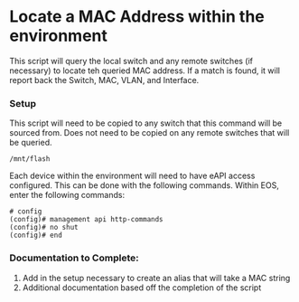 # Locate a MAC Address within the environment
This script will query the local switch and any remote switches (if necessary) to locate teh queried MAC address.  If a match is found, it will report back the Switch, MAC, VLAN, and Interface.

### Setup
This script will need to be copied to any switch that this command will be sourced from.  Does not need to be copied on any remote switches that will be queried.

    /mnt/flash

Each device within the environment will need to have eAPI access configured.  This can be done with the following commands.  Within EOS, enter the following commands:

    # config
    (config)# management api http-commands
    (config)# no shut
    (config)# end


### Documentation to Complete:
1. Add in the setup necessary to create an alias that will take a MAC string
2. Additional documentation based off the completion of the script